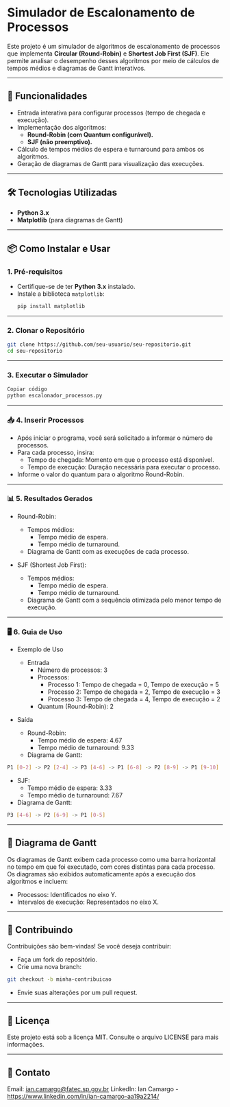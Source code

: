 # Simulador de Escalonamento de Processos

Este projeto é um simulador de algoritmos de escalonamento de processos que implementa **Circular (Round-Robin)** e **Shortest Job First (SJF)**. Ele permite analisar o desempenho desses algoritmos por meio de cálculos de tempos médios e diagramas de Gantt interativos.

---

## 🚀 Funcionalidades

- Entrada interativa para configurar processos (tempo de chegada e execução).
- Implementação dos algoritmos:
  - **Round-Robin (com Quantum configurável).**
  - **SJF (não preemptivo).**
- Cálculo de tempos médios de espera e turnaround para ambos os algoritmos.
- Geração de diagramas de Gantt para visualização das execuções.

---

## 🛠️ Tecnologias Utilizadas

- **Python 3.x**
- **Matplotlib** (para diagramas de Gantt)

---

## 📦 Como Instalar e Usar

### 1. Pré-requisitos

- Certifique-se de ter **Python 3.x** instalado.
- Instale a biblioteca `matplotlib`:
  ```sh
  pip install matplotlib
  ```

---

### 2. Clonar o Repositório
  ```sh
git clone https://github.com/seu-usuario/seu-repositorio.git
cd seu-repositorio
  ```
---

### 3. Executar o Simulador
  ```bash
Copiar código
python escalonador_processos.py
  ```

---

### 📥 4. Inserir Processos

- Após iniciar o programa, você será solicitado a informar o número de processos.
- Para cada processo, insira:
  - Tempo de chegada: Momento em que o processo está disponível.
  - Tempo de execução: Duração necessária para executar o processo.
- Informe o valor do quantum para o algoritmo Round-Robin.

---

### 📊 5. Resultados Gerados

- Round-Robin:
  - Tempos médios:
    - Tempo médio de espera.
    - Tempo médio de turnaround.
  - Diagrama de Gantt com as execuções de cada processo.

- SJF (Shortest Job First):
  - Tempos médios:
    - Tempo médio de espera.
    - Tempo médio de turnaround.
  - Diagrama de Gantt com a sequência otimizada pelo menor tempo de execução.

---

### 🖥️ 6. Guia de Uso

- Exemplo de Uso
  - Entrada
    - Número de processos: 3
    - Processos:
      - Processo 1: Tempo de chegada = 0, Tempo de execução = 5
      - Processo 2: Tempo de chegada = 2, Tempo de execução = 3
      - Processo 3: Tempo de chegada = 4, Tempo de execução = 2
    - Quantum (Round-Robin): 2

- Saída
  
  - Round-Robin:
    - Tempo médio de espera: 4.67
    - Tempo médio de turnaround: 9.33
  - Diagrama de Gantt:
```sh
P1 [0-2] -> P2 [2-4] -> P3 [4-6] -> P1 [6-8] -> P2 [8-9] -> P1 [9-10]
```

  - SJF:
    - Tempo médio de espera: 3.33
    - Tempo médio de turnaround: 7.67
  - Diagrama de Gantt:
```sh
P3 [4-6] -> P2 [6-9] -> P1 [0-5]
```

---

## 🎨 Diagrama de Gantt
Os diagramas de Gantt exibem cada processo como uma barra horizontal no tempo em que foi executado, com cores distintas para cada processo. Os diagramas são exibidos automaticamente após a execução dos algoritmos e incluem:

- Processos: Identificados no eixo Y.
- Intervalos de execução: Representados no eixo X.

---

## 🤝 Contribuindo
Contribuições são bem-vindas!
Se você deseja contribuir:

- Faça um fork do repositório.
- Crie uma nova branch:

```sh
git checkout -b minha-contribuicao
```

- Envie suas alterações por um pull request.

--- 

## 📝 Licença
Este projeto está sob a licença MIT. Consulte o arquivo LICENSE para mais informações.

--- 

## 📧 Contato
Email: ian.camargo@fatec.sp.gov.br
LinkedIn: Ian Camargo - https://www.linkedin.com/in/ian-camargo-aa19a2214/
